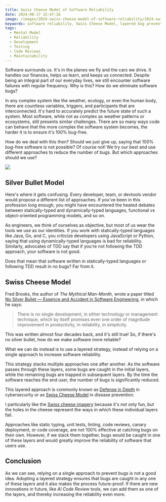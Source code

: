 ```yaml
---
title: Swiss Cheese Model of Software Reliability
date: 2024-08-17 15:47:18
image: /images/2024-swiss-cheese-model-of-software-reliability/2024-swiss-cheese-model-of-software-reliability.png
keywords: software reliability, Swiss Cheese Model, layered bug prevention, software testing strategies, no silver bullet
tags:
  - Mental Model
  - Reliability
  - Development
  - Testing
  - Code Reviews
  - Maintainability
---
```


Software surrounds us. It's in the planes we fly and the cars we drive. It handles our finances, helps us learn, and keeps us connected. Despite being an integral part of our everyday lives, we still encounter software failures with regular frequency. Why is this? How do we eliminate software bugs?

In any complex system like the weather, ecology, or even the human body, there are countless variables, triggers, and participants that are interconnected. It's hard to accurately predict the future state of such a system. Most software, while not as complex as weather patterns or ecosystems, still presents similar challenges. There are so many ways code can behave that the more complex the software system becomes, the harder it is to ensure it's 100% bug-free.

How do we deal with this then? Should we just give up, saying that 100% bug-free software is not possible? Of course not! We try our best and use different approaches to reduce the number of bugs. But which approaches should we use?

![](/images/2024-swiss-cheese-model-of-software-reliability/2024-swiss-cheese-model-of-software-reliability.png)

## Silver Bullet Model

Here's where it gets confusing. Every developer, team, or devtools vendor would propose a different list of approaches. If you've been in this profession long enough, you might have encountered the heated debates between statically-typed and dynamically-typed languages, functional vs object-oriented programming models, and so on. 

As engineers, we think of ourselves as objective, but most of us wear the tools we use as our identities. If you work with statically-typed languages like Java, Go, and C, you criticize developers using JavaScript or Python, saying that using dynamically-typed languages is bad for reliability. Similarly, advocates of TDD say that if you're not following the TDD approach, your software is not good. 

Does that mean that software written in statically-typed languages or following TDD result in no bugs? Far from it. 

## Swiss Cheese Model
Fred Brooks, the author of *The Mythical Man-Month*, wrote a paper titled [No Silver Bullet — Essence and Accident in Software Engineering](https://www.cs.unc.edu/techreports/86-020.pdf), in which he says:

> There is no single development, in either technology or management technique, which by itself promises even one order of magnitude improvement in productivity, in reliability, in simplicity.

This was written almost four decades back, and it's still true! So, if there's no silver bullet, how do we make software more reliable? 

What we can do instead is to use a layered strategy, instead of relying on a single approach to increase software reliability.

This strategy stacks multiple approaches one after another. As the software passes through these layers, some bugs are caught in the initial layers, while the remaining bugs are trapped in subsequent layers. By the time the software reaches the end user, the number of bugs is significantly reduced.

This layered approach is commonly known as [Defense in Depth](https://en.wikipedia.org/wiki/Defense_in_depth_(computing)) in cybersecurity or as [Swiss Cheese Model](https://en.wikipedia.org/wiki/Swiss_cheese_model) in disease prevention.

I particularly like the [Swiss cheese imagery](https://www.google.com/search?q=swiss+cheese+slice) because it's not only fun, but the holes in the cheese represent the ways in which these individual layers fail. 

Approaches like static typing, unit tests, linting, code reviews, canary deployment, or code coverage, are not 100% effective at catching bugs on their own. However, if we stack them together, bugs would be caught in one of these layers and would greatly improve the reliability of software that users use. 

## Conclusion

As we can see, relying on a single approach to prevent bugs is not a good idea. Adopting a layered strategy ensures that bugs are caught in any one of these layers and it also makes the process future-proof. If there are new innovations in future, like *AI Code Review* tools, we can add them as one of the layers, and thereby increasing the reliability even more.